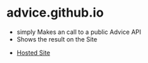 # advice.github.io

- simply Makes an call to a public Advice API
- Shows the result on the Site

* [Hosted Site](https://maruf22-dev.github.io/advice.github.io/)

